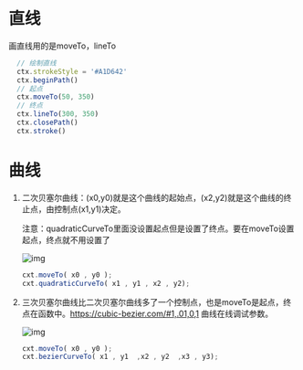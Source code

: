 # 直线

画直线用的是moveTo，lineTo

```js
  // 绘制直线
  ctx.strokeStyle = '#A1D642'
  ctx.beginPath()
  // 起点
  ctx.moveTo(50, 350)
  // 终点
  ctx.lineTo(300, 350)
  ctx.closePath()
  ctx.stroke()
```

# 曲线

1. 二次贝塞尔曲线：(x0,y0)就是这个曲线的起始点，(x2,y2)就是这个曲线的终止点，由控制点(x1,y1)决定。

   注意：quadraticCurveTo里面没设置起点但是设置了终点。要在moveTo设置起点，终点就不用设置了

   ![img](https://images2015.cnblogs.com/blog/840003/201702/840003-20170208105637385-1432108453.gif)

   ```js
   cxt.moveTo( x0 , y0 );
   cxt.quadraticCurveTo( x1 , y1 , x2 , y2);
   ```

   

2. 三次贝塞尔曲线比二次贝塞尔曲线多了一个控制点，也是moveTo是起点，终点在函数中。https://cubic-bezier.com/#1,.01,0,1 曲线在线调试参数。

   ![img](https://images2015.cnblogs.com/blog/840003/201702/840003-20170208114029854-542511862.png)

   ```js
   cxt.moveTo( x0 , y0 );
   cxt.bezierCurveTo( x1 , y1  ,x2 , y2  ,x3 , y3);
   ```

   


